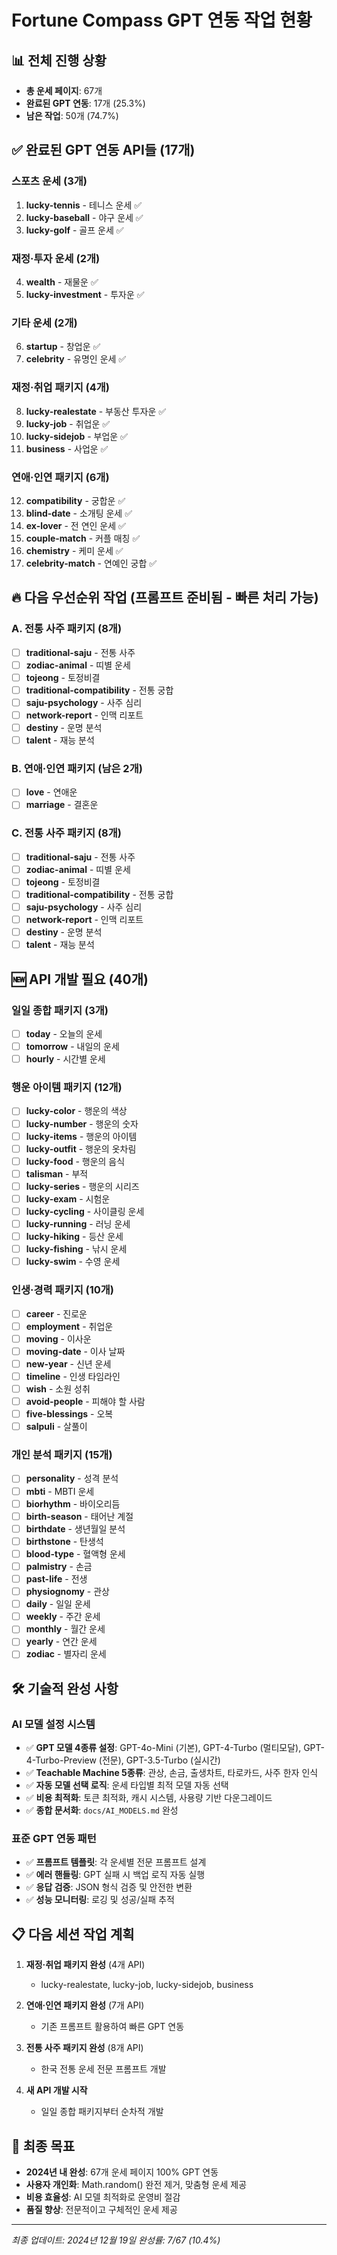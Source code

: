 # Fortune Compass GPT 연동 작업 현황

## 📊 전체 진행 상황
- **총 운세 페이지**: 67개
- **완료된 GPT 연동**: 17개 (25.3%)
- **남은 작업**: 50개 (74.7%)

## ✅ 완료된 GPT 연동 API들 (17개)

### 스포츠 운세 (3개)
1. **lucky-tennis** - 테니스 운세 ✅
2. **lucky-baseball** - 야구 운세 ✅  
3. **lucky-golf** - 골프 운세 ✅

### 재정·투자 운세 (2개)
4. **wealth** - 재물운 ✅
5. **lucky-investment** - 투자운 ✅

### 기타 운세 (2개)
6. **startup** - 창업운 ✅
7. **celebrity** - 유명인 운세 ✅

### 재정·취업 패키지 (4개)
8. **lucky-realestate** - 부동산 투자운 ✅
9. **lucky-job** - 취업운 ✅  
10. **lucky-sidejob** - 부업운 ✅
11. **business** - 사업운 ✅

### 연애·인연 패키지 (6개)
12. **compatibility** - 궁합운 ✅
13. **blind-date** - 소개팅 운세 ✅
14. **ex-lover** - 전 연인 운세 ✅
15. **couple-match** - 커플 매칭 ✅
16. **chemistry** - 케미 운세 ✅
17. **celebrity-match** - 연예인 궁합 ✅

## 🔥 다음 우선순위 작업 (프롬프트 준비됨 - 빠른 처리 가능)

### A. 전통 사주 패키지 (8개)
- [ ] **traditional-saju** - 전통 사주
- [ ] **zodiac-animal** - 띠별 운세
- [ ] **tojeong** - 토정비결
- [ ] **traditional-compatibility** - 전통 궁합
- [ ] **saju-psychology** - 사주 심리
- [ ] **network-report** - 인맥 리포트
- [ ] **destiny** - 운명 분석
- [ ] **talent** - 재능 분석

### B. 연애·인연 패키지 (남은 2개)
- [ ] **love** - 연애운
- [ ] **marriage** - 결혼운

### C. 전통 사주 패키지 (8개)
- [ ] **traditional-saju** - 전통 사주
- [ ] **zodiac-animal** - 띠별 운세
- [ ] **tojeong** - 토정비결
- [ ] **traditional-compatibility** - 전통 궁합
- [ ] **saju-psychology** - 사주 심리
- [ ] **network-report** - 인맥 리포트
- [ ] **destiny** - 운명 분석
- [ ] **talent** - 재능 분석

## 🆕 API 개발 필요 (40개)

### 일일 종합 패키지 (3개)
- [ ] **today** - 오늘의 운세
- [ ] **tomorrow** - 내일의 운세  
- [ ] **hourly** - 시간별 운세

### 행운 아이템 패키지 (12개)
- [ ] **lucky-color** - 행운의 색상
- [ ] **lucky-number** - 행운의 숫자
- [ ] **lucky-items** - 행운의 아이템
- [ ] **lucky-outfit** - 행운의 옷차림
- [ ] **lucky-food** - 행운의 음식
- [ ] **talisman** - 부적
- [ ] **lucky-series** - 행운의 시리즈
- [ ] **lucky-exam** - 시험운
- [ ] **lucky-cycling** - 사이클링 운세
- [ ] **lucky-running** - 러닝 운세
- [ ] **lucky-hiking** - 등산 운세
- [ ] **lucky-fishing** - 낚시 운세
- [ ] **lucky-swim** - 수영 운세

### 인생·경력 패키지 (10개)
- [ ] **career** - 진로운
- [ ] **employment** - 취업운
- [ ] **moving** - 이사운
- [ ] **moving-date** - 이사 날짜
- [ ] **new-year** - 신년 운세
- [ ] **timeline** - 인생 타임라인
- [ ] **wish** - 소원 성취
- [ ] **avoid-people** - 피해야 할 사람
- [ ] **five-blessings** - 오복
- [ ] **salpuli** - 살풀이

### 개인 분석 패키지 (15개)
- [ ] **personality** - 성격 분석
- [ ] **mbti** - MBTI 운세
- [ ] **biorhythm** - 바이오리듬
- [ ] **birth-season** - 태어난 계절
- [ ] **birthdate** - 생년월일 분석
- [ ] **birthstone** - 탄생석
- [ ] **blood-type** - 혈액형 운세
- [ ] **palmistry** - 손금
- [ ] **past-life** - 전생
- [ ] **physiognomy** - 관상
- [ ] **daily** - 일일 운세
- [ ] **weekly** - 주간 운세
- [ ] **monthly** - 월간 운세
- [ ] **yearly** - 연간 운세
- [ ] **zodiac** - 별자리 운세

## 🛠 기술적 완성 사항

### AI 모델 설정 시스템
- ✅ **GPT 모델 4종류 설정**: GPT-4o-Mini (기본), GPT-4-Turbo (멀티모달), GPT-4-Turbo-Preview (전문), GPT-3.5-Turbo (실시간)
- ✅ **Teachable Machine 5종류**: 관상, 손금, 출생차트, 타로카드, 사주 한자 인식
- ✅ **자동 모델 선택 로직**: 운세 타입별 최적 모델 자동 선택
- ✅ **비용 최적화**: 토큰 최적화, 캐시 시스템, 사용량 기반 다운그레이드
- ✅ **종합 문서화**: `docs/AI_MODELS.md` 완성

### 표준 GPT 연동 패턴
- ✅ **프롬프트 템플릿**: 각 운세별 전문 프롬프트 설계
- ✅ **에러 핸들링**: GPT 실패 시 백업 로직 자동 실행
- ✅ **응답 검증**: JSON 형식 검증 및 안전한 변환
- ✅ **성능 모니터링**: 로깅 및 성공/실패 추적

## 📋 다음 세션 작업 계획

1. **재정·취업 패키지 완성** (4개 API)
   - lucky-realestate, lucky-job, lucky-sidejob, business

2. **연애·인연 패키지 완성** (7개 API)  
   - 기존 프롬프트 활용하여 빠른 GPT 연동

3. **전통 사주 패키지 완성** (8개 API)
   - 한국 전통 운세 전문 프롬프트 개발

4. **새 API 개발 시작**
   - 일일 종합 패키지부터 순차적 개발

## 🎯 최종 목표
- **2024년 내 완성**: 67개 운세 페이지 100% GPT 연동
- **사용자 개인화**: Math.random() 완전 제거, 맞춤형 운세 제공
- **비용 효율성**: AI 모델 최적화로 운영비 절감
- **품질 향상**: 전문적이고 구체적인 운세 제공

---
*최종 업데이트: 2024년 12월 19일*
*완성률: 7/67 (10.4%)* 